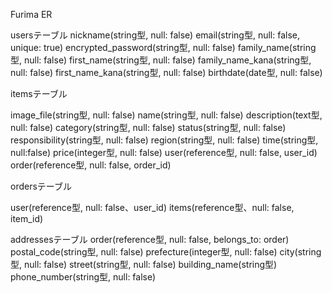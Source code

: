 Furima ER

usersテーブル
nickname(string型, null: false)
email(string型, null: false, unique: true)
encrypted_password(string型, null: false)
family_name(string型, null: false)
first_name(string型, null: false)
family_name_kana(string型, null: false)
first_name_kana(string型, null: false)
birthdate(date型, null: false)

itemsテーブル

image_file(string型, null: false)
name(string型, null: false)
description(text型, null: false)
category(string型, null: false)
status(string型, null: false)
responsibility(string型, null: false)
region(string型, null: false)
time(string型, null:false)
price(integer型, null: false)
user(reference型, null: false, user_id)
order(reference型, null: false, order_id)

ordersテーブル

user(reference型, null: false、user_id)
items(reference型、null: false, item_id)



addressesテーブル
order(reference型, null: false, belongs_to: order)
postal_code(string型, null: false)
prefecture(integer型, null: false)
city(string型, null: false)
street(string型, null: false)
building_name(string型)
phone_number(string型, null: false)

